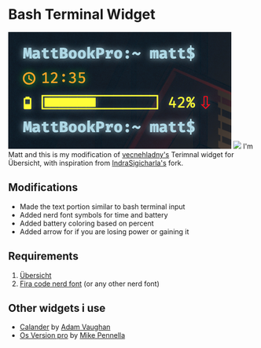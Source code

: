 # Bash Terminal Widget
![](screenshot1.png)
![](screenshot0.png)
I'm Matt and this is my modification of [vecnehladny's](https://github.com/vecnehladny/ubersicht-termina-widget) Terimnal widget for Übersicht, with inspiration from [IndraSigicharla's](https://github.com/IndraSigicharla/ubersicht-terminal-widget) fork.
## Modifications
* Made the text portion similar to bash terminal input
* Added nerd font symbols for time and battery
* Added battery coloring based on percent
* Added arrow for if you are losing power or gaining it
## Requirements
1. [Übersicht](http://tracesof.net/uebersicht/)
2. [Fira code nerd font](https://github.com/ryanoasis/nerd-fonts/releases/download/v2.2.2/FiraCode.zip) (or any other nerd font)
## Other widgets i use
* [Calander](https://github.com/felixhageloh/uebersicht-widgets/tree/master/calendar) by [Adam Vaughan](https://github.com/adamvaughan)
* [Os Version pro](https://github.com/mpen01/os-version-pro) by [Mike Pennella](https://github.com/mpen01/)